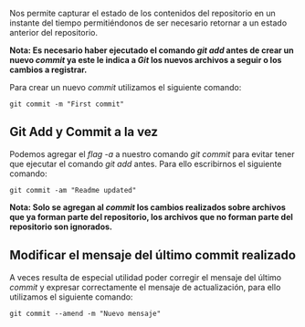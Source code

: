 Nos permite capturar el estado de los contenidos del repositorio en un instante del tiempo permitiéndonos de ser necesario retornar a un estado anterior del repositorio.

**Nota: Es necesario haber ejecutado el comando *git add* antes de crear un nuevo *commit* ya este le indica a *Git* los nuevos archivos a seguir o los cambios a registrar.**

Para crear un nuevo *commit* utilizamos el siguiente comando:

```
git commit -m "First commit" 
```
## Git Add y Commit a la vez

Podemos agregar el *flag -a* a nuestro comando *git commit* para evitar tener que ejecutar el comando *git add* antes. Para ello escribirnos el siguiente comando:

```
git commit -am "Readme updated"
```

**Nota: Solo se agregan al *commit* los cambios realizados sobre archivos que ya forman parte del repositorio, los archivos que no forman parte del repositorio son ignorados.**
## Modificar el mensaje del último commit realizado

A veces resulta de especial utilidad poder corregir el mensaje del último *commit* y expresar correctamente el mensaje de actualización, para ello utilizamos el siguiente comando:

```
git commit --amend -m "Nuevo mensaje"
```